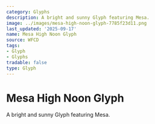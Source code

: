 ```yaml
---
category: Glyphs
description: A bright and sunny Glyph featuring Mesa.
image: ../images/mesa-high-noon-glyph-7785f23d11.png
last_updated: '2025-09-17'
name: Mesa High Noon Glyph
source: WFCD
tags:
- Glyph
- Glyphs
tradable: false
type: Glyph
---
```


# Mesa High Noon Glyph

A bright and sunny Glyph featuring Mesa.

